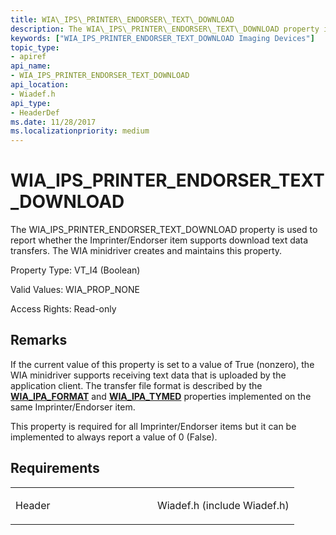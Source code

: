 ```yaml
---
title: WIA\_IPS\_PRINTER\_ENDORSER\_TEXT\_DOWNLOAD
description: The WIA\_IPS\_PRINTER\_ENDORSER\_TEXT\_DOWNLOAD property is used to report whether the Imprinter/Endorser item supports download text data transfers. The WIA minidriver creates and maintains this property.
keywords: ["WIA_IPS_PRINTER_ENDORSER_TEXT_DOWNLOAD Imaging Devices"]
topic_type:
- apiref
api_name:
- WIA_IPS_PRINTER_ENDORSER_TEXT_DOWNLOAD
api_location:
- Wiadef.h
api_type:
- HeaderDef
ms.date: 11/28/2017
ms.localizationpriority: medium
---
```


# WIA\_IPS\_PRINTER\_ENDORSER\_TEXT\_DOWNLOAD


The WIA\_IPS\_PRINTER\_ENDORSER\_TEXT\_DOWNLOAD property is used to report whether the Imprinter/Endorser item supports download text data transfers. The WIA minidriver creates and maintains this property.




Property Type: VT\_I4 (Boolean)

Valid Values: WIA\_PROP\_NONE

Access Rights: Read-only

## Remarks

If the current value of this property is set to a value of True (nonzero), the WIA minidriver supports receiving text data that is uploaded by the application client. The transfer file format is described by the [**WIA\_IPA\_FORMAT**](wia-ipa-format.md) and [**WIA\_IPA\_TYMED**](wia-ipa-tymed.md) properties implemented on the same Imprinter/Endorser item.

This property is required for all Imprinter/Endorser items but it can be implemented to always report a value of 0 (False).

## Requirements

<table>
<colgroup>
<col width="50%" />
<col width="50%" />
</colgroup>
<tbody>
<tr class="odd">
<td><p>Header</p></td>
<td>Wiadef.h (include Wiadef.h)</td>
</tr>
</tbody>
</table>

 

 





